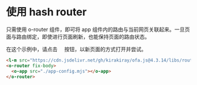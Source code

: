 # 使用 hash router

只需使用 o-router 组件，即可将 app 组件内的路由与当前网页关联起来。一旦页面与路由绑定，即使进行页面刷新，也能保持页面的路由状态。

在这个示例中，请点击  <span style='font-family: "iconfont"'>&#xe7cb;</span>  按钮，以新页面的方式打开并尝试。

```html
<l-m src="https://cdn.jsdelivr.net/gh/kirakiray/ofa.js@4.3.14/libs/router/dist/router.min.mjs"></l-m>
<o-router fix-body>
  <o-app src="./app-config.mjs"></o-app>
</o-router>
```

<a href="../../publics/examples/use-hash-router/demo.html" preview demo></a>
<a href="../../publics/examples/use-hash-router/page1.html" main demo></a>
<a href="../../publics/examples/use-hash-router/page2.html" demo></a>
<a href="../../publics/examples/use-hash-router/app-config.mjs" demo></a>